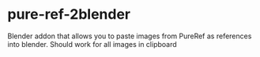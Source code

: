 # pure-ref-2blender
Blender addon that allows you to paste images from PureRef as references into blender. Should work for all images in clipboard

